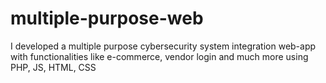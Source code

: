 # multiple-purpose-web
I developed a multiple purpose cybersecurity system integration web-app with functionalities like e-commerce, vendor login and much more using PHP, JS, HTML, CSS
